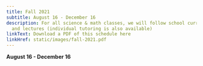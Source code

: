 ```yaml
---
title: Fall 2021
subtitle: August 16 - December 16
description: For all science & math classes, we will follow school curriculum
  and lectures (individual tutoring is also available)
linkText: Download a PDF of this schedule here
linkHref: static/images/fall-2021.pdf
---
```

<!--StartFragment-->

**August 16 - December 16**

<!--EndFragment-->